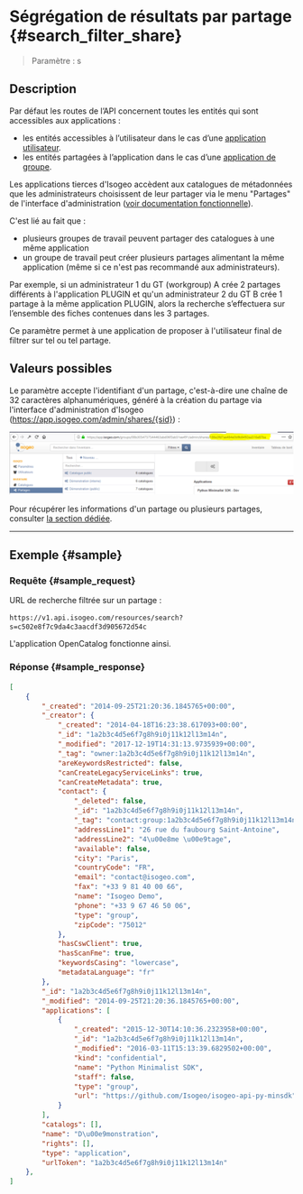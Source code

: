 # Ségrégation de résultats par partage {#search_filter_share}

> Paramètre : s

## Description

Par défaut les routes de l’API concernent toutes les entités qui sont accessibles aux applications :
* les entités accessibles à l’utilisateur dans le cas d’une [application utilisateur](/authentication/usersapps.md).
* les entités partagées à l’application dans le cas d’une [application de groupe](/authentication/groupsapps.md).

Les applications tierces d'Isogeo accèdent aux catalogues de métadonnées que les administrateurs choisissent de leur partager via le menu "Partages" de l'interface d'administration ([voir documentation fonctionnelle](http://help.isogeo.com/fr/features/admin/shares.html)).

C'est lié au fait que :

* plusieurs groupes de travail peuvent partager des catalogues à une même application
* un groupe de travail peut créer plusieurs partages alimentant la même application (même si ce n'est pas recommandé aux administrateurs).

Par exemple, si un administrateur 1 du  GT (workgroup) A crée 2 partages différents à l'application PLUGIN et qu'un administrateur 2 du GT B crée 1 partage à la même application PLUGIN, alors la recherche s’effectuera sur l’ensemble des fiches contenues dans les 3 partages.

Ce paramètre permet à une application de proposer à l'utilisateur final de filtrer sur tel ou tel partage.

## Valeurs possibles

Le paramètre accepte l'identifiant d'un partage, c'est-à-dire une chaîne de 32 caractères alphanumériques, généré à la création du partage via l'interface d'administration d'Isogeo \(https://app.isogeo.com/admin/shares/{sid}) :

![](../../assets/api_share_id_app_admin.PNG "Identifiant d\'un partage dans l\'interface d\'administration")

Pour récupérer les informations d'un partage ou plusieurs partages, consulter [la section dédiée](/shares.md).

---

## Exemple {#sample}

### Requête {#sample_request}

URL de recherche filtrée sur un partage :

```
https://v1.api.isogeo.com/resources/search?s=c502e8f7c9da4c3aacdf3d905672d54c
```

L'application OpenCatalog fonctionne ainsi.

### Réponse {#sample_response}

```json
[
    {
        "_created": "2014-09-25T21:20:36.1845765+00:00",
        "_creator": {
            "_created": "2014-04-18T16:23:38.617093+00:00",
            "_id": "1a2b3c4d5e6f7g8h9i0j11k12l13m14n",            
            "_modified": "2017-12-19T14:31:13.9735939+00:00",
            "_tag": "owner:1a2b3c4d5e6f7g8h9i0j11k12l13m14n",
            "areKeywordsRestricted": false,
            "canCreateLegacyServiceLinks": true,
            "canCreateMetadata": true,
            "contact": {
                "_deleted": false,
                "_id": "1a2b3c4d5e6f7g8h9i0j11k12l13m14n",
                "_tag": "contact:group:1a2b3c4d5e6f7g8h9i0j11k12l13m14n",
                "addressLine1": "26 rue du faubourg Saint-Antoine",
                "addressLine2": "4\u00e8me \u00e9tage",
                "available": false,
                "city": "Paris",
                "countryCode": "FR",
                "email": "contact@isogeo.com",
                "fax": "+33 9 81 40 00 66",
                "name": "Isogeo Demo",
                "phone": "+33 9 67 46 50 06",
                "type": "group",
                "zipCode": "75012"
            },
            "hasCswClient": true,
            "hasScanFme": true,
            "keywordsCasing": "lowercase",
            "metadataLanguage": "fr"
        },
        "_id": "1a2b3c4d5e6f7g8h9i0j11k12l13m14n",
        "_modified": "2014-09-25T21:20:36.1845765+00:00",
        "applications": [
            {
                "_created": "2015-12-30T14:10:36.2323958+00:00",
                "_id": "1a2b3c4d5e6f7g8h9i0j11k12l13m14n",
                "_modified": "2016-03-11T15:13:39.6829502+00:00",
                "kind": "confidential",
                "name": "Python Minimalist SDK",
                "staff": false,
                "type": "group",
                "url": "https://github.com/Isogeo/isogeo-api-py-minsdk"
            }
        ],
        "catalogs": [],
        "name": "D\u00e9monstration",
        "rights": [],
        "type": "application",
        "urlToken": "1a2b3c4d5e6f7g8h9i0j11k12l13m14n"
    },
]
```
